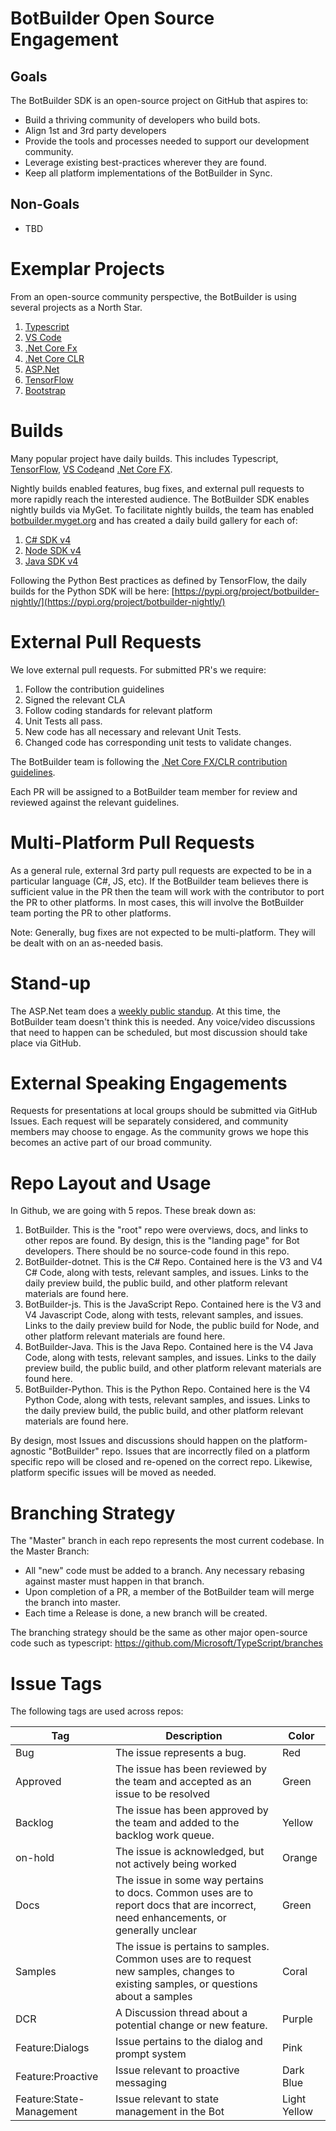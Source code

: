# BotBuilder Open Source Engagement

## Goals
The BotBuilder SDK is an open-source project on GitHub that aspires to:

* Build a thriving community of developers who build bots. 
* Align 1st and 3rd party developers
* Provide the tools and processes needed to support our development community. 
* Leverage existing best-practices wherever they are found. 
* Keep all platform implementations of the BotBuilder in Sync.

## Non-Goals
* TBD

# Exemplar Projects
From an open-source community perspective, the BotBuilder is using several projects as a North Star. 
1. [Typescript](https://github.com/Microsoft/TypeScript)
2. [VS Code](https://github.com/Microsoft/vscode)
3. [.Net Core Fx](https://github.com/dotnet/corefx)
4. [.Net Core CLR](https://github.com/dotnet/coreclr)
5. [ASP.Net](https://github.com/aspnet/Home)
6. [TensorFlow](https://github.com/tensorflow/tensorflow)
7. [Bootstrap](https://github.com/twbs/bootstrap)

# Builds
Many popular project have daily builds. This includes Typescript, [TensorFlow](https://pypi.org/project/tf-nightly/), [VS Code](https://code.visualstudio.com/insiders/)and [.Net Core FX](https://dotnet.myget.org/gallery/dotnet-core). 

Nightly builds enabled features, bug fixes, and external pull requests to more rapidly reach the interested audience. The BotBuilder SDK enables nightly builds via MyGet. To facilitate nightly builds, the team has enabled [botbuilder.myget.org](https://botbuilder.myget.org) and has created a daily build gallery for each of:
1. [C# SDK v4](https://botbuilder.myget.org/gallery/botbuilder-v4-dotnet-daily)
2. [Node SDK v4](https://botbuilder.myget.org/gallery/botbuilder-v4-js-daily)
3. [Java SDK v4](https://botbuilder.myget.org/gallery/botbuilder-v4-java-daily)

Following the Python Best practices as defined by TensorFlow, the daily builds for the Python SDK will be here:
[https://pypi.org/project/botbuilder-nightly/](https://pypi.org/project/botbuilder-nightly/)

# External Pull Requests

We love external pull requests. For submitted PR's we require:
1. Follow the contribution guidelines
2. Signed the relevant CLA
3. Follow coding standards for relevant platform
4. Unit Tests all pass. 
5. New code has all necessary and relevant Unit Tests.
6. Changed code has corresponding unit tests to validate changes. 

The BotBuilder team is following the [.Net Core FX/CLR contribution guidelines](https://github.com/dotnet/coreclr/blob/master/Documentation/project-docs/contributing.md). 

Each PR will be assigned to a BotBuilder team member for review and reviewed against the relevant guidelines. 

# Multi-Platform Pull Requests
As a general rule, external 3rd party pull requests are expected to be in a particular language (C#, JS, etc). If the BotBuilder team believes there is sufficient value in the PR then the team will work with the contributor to port the PR to other platforms. In most cases, this will involve the BotBuilder team porting the PR to other platforms. 

Note: Generally, bug fixes are not expected to be multi-platform. They will be dealt with on an as-needed basis. 

# Stand-up
The ASP.Net team does a [weekly public standup](https://live.asp.net/). At this time, the BotBuilder team doesn't think this is needed. Any voice/video discussions that need to happen can be scheduled, but most discussion should take place via GitHub. 

# External Speaking Engagements
Requests for presentations at local groups should be submitted via GitHub Issues. Each request will be separately considered, and community members may choose to engage. As the community grows we hope this becomes an active part of our broad community.

# Repo Layout and Usage

In Github, we are going with 5 repos. These break down as:
1. BotBuilder. This is the "root" repo were overviews, docs, and links to other repos are found. By design, this is the "landing page" for Bot developers. There should be no source-code found in this repo. 
2. BotBuilder-dotnet. This is the C# Repo. Contained here is the V3 and V4 C# Code, along with tests, relevant samples, and issues. Links to the daily preview build, the public build, and other platform relevant materials are found here.
3. BotBuilder-js.  This is the JavaScript Repo. Contained here is the V3 and V4 Javascript Code, along with tests, relevant samples, and issues. Links to the daily preview build for Node, the public build for Node, and other platform relevant materials are found here. 
4. BotBuilder-Java. This is the Java Repo. Contained here is the V4 Java Code, along with tests, relevant samples, and issues. Links to the daily preview build, the public build, and other platform relevant materials are found here.
5. BotBuilder-Python. This is the Python Repo. Contained here is the V4 Python Code, along with tests, relevant samples, and issues. Links to the daily preview build, the public build, and other platform relevant materials are found here.

By design, most Issues and discussions should happen on the platform-agnostic "BotBuilder" repo. Issues that are incorrectly filed on a platform specific repo will be closed and re-opened on the correct repo. Likewise, platform specific issues will be moved as needed. 

# Branching Strategy
The "Master" branch in each repo represents the most current codebase. In the Master Branch:
* All "new" code must be added to a branch. Any necessary rebasing against master must happen in that branch. 
* Upon completion of a PR, a member of the BotBuilder team will merge the branch into master. 
* Each time a Release is done, a new branch will be created. 

The branching strategy should be the same as other major open-source code such as typescript:
https://github.com/Microsoft/TypeScript/branches


# Issue Tags
The following tags are used across repos:

Tag | Description | Color
--- | ----------- | -----
Bug | The issue represents a bug. | Red
Approved | The issue has been reviewed by the team and accepted as an issue to be resolved | Green
Backlog | The issue has been approved by the team and added to the backlog work queue. | Yellow
on-hold | The issue is acknowledged, but not actively being worked | Orange
Docs | The issue in some way pertains to docs. Common uses are to report docs that are  incorrect, need enhancements, or generally unclear | Green
Samples | The issue is pertains to samples. Common uses are to request new samples, changes to existing samples, or questions about a samples | Coral
DCR | A Discussion thread about a potential change or new feature. | Purple
Feature:Dialogs | Issue pertains to the dialog and prompt system | Pink
Feature:Proactive | Issue relevant to proactive messaging | Dark Blue
Feature:State-Management | Issue relevant to state management in the Bot | Light Yellow






